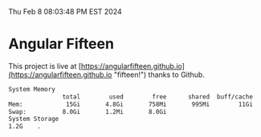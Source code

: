 Thu Feb  8 08:03:48 PM EST 2024

# Angular Fifteen


This project is live at [https://angularfifteen.github.io](https://angularfifteen.github.io "fifteen!") thanks to Github.

```bash
System Memory
               total        used        free      shared  buff/cache   available
Mem:            15Gi       4.8Gi       758Mi       995Mi        11Gi        10Gi
Swap:          8.0Gi       1.2Mi       8.0Gi
System Storage
1.2G	.
